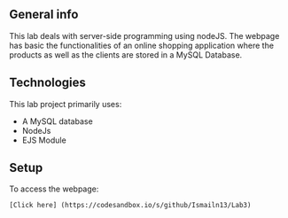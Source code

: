 
## General info
This lab deals with server-side programming using nodeJS. The webpage has basic the functionalities of an online shopping application where the products as well as the  clients are stored in a MySQL Database.
	
## Technologies
This lab project primarily uses:
* A MySQL database
* NodeJs
* EJS Module
	
## Setup
To access the webpage:

```
[Click here] (https://codesandbox.io/s/github/Ismailn13/Lab3)
```
